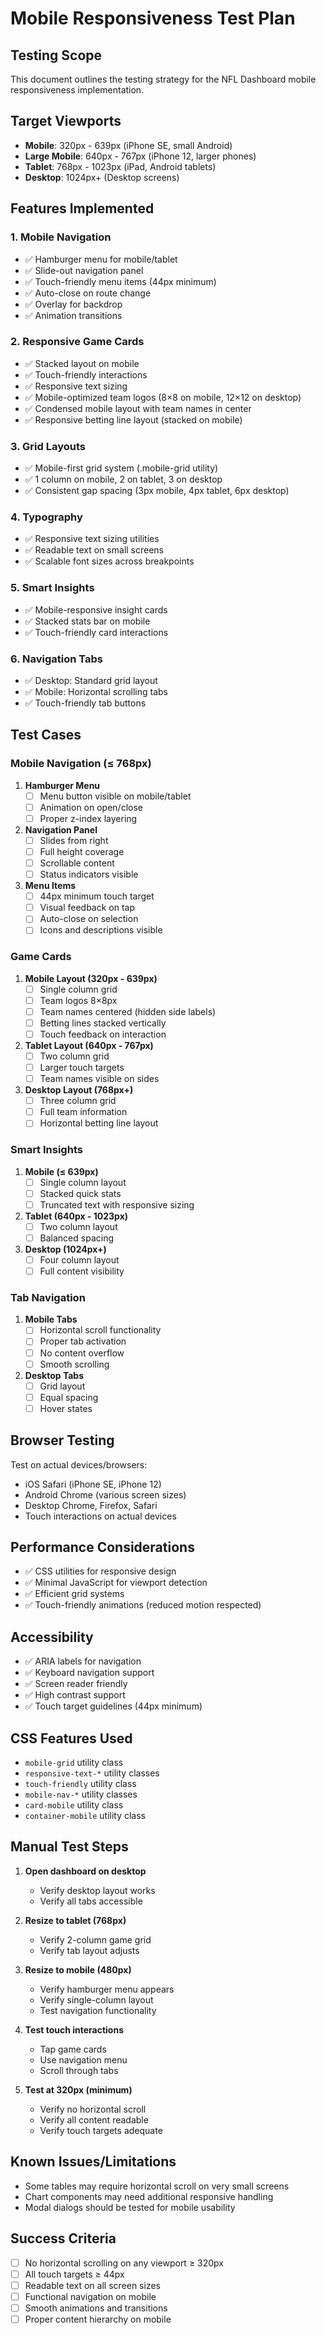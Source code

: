 # Mobile Responsiveness Test Plan

## Testing Scope
This document outlines the testing strategy for the NFL Dashboard mobile responsiveness implementation.

## Target Viewports
- **Mobile**: 320px - 639px (iPhone SE, small Android)
- **Large Mobile**: 640px - 767px (iPhone 12, larger phones)
- **Tablet**: 768px - 1023px (iPad, Android tablets)
- **Desktop**: 1024px+ (Desktop screens)

## Features Implemented

### 1. Mobile Navigation
- ✅ Hamburger menu for mobile/tablet
- ✅ Slide-out navigation panel
- ✅ Touch-friendly menu items (44px minimum)
- ✅ Auto-close on route change
- ✅ Overlay for backdrop
- ✅ Animation transitions

### 2. Responsive Game Cards
- ✅ Stacked layout on mobile
- ✅ Touch-friendly interactions
- ✅ Responsive text sizing
- ✅ Mobile-optimized team logos (8×8 on mobile, 12×12 on desktop)
- ✅ Condensed mobile layout with team names in center
- ✅ Responsive betting line layout (stacked on mobile)

### 3. Grid Layouts
- ✅ Mobile-first grid system (.mobile-grid utility)
- ✅ 1 column on mobile, 2 on tablet, 3 on desktop
- ✅ Consistent gap spacing (3px mobile, 4px tablet, 6px desktop)

### 4. Typography
- ✅ Responsive text sizing utilities
- ✅ Readable text on small screens
- ✅ Scalable font sizes across breakpoints

### 5. Smart Insights
- ✅ Mobile-responsive insight cards
- ✅ Stacked stats bar on mobile
- ✅ Touch-friendly card interactions

### 6. Navigation Tabs
- ✅ Desktop: Standard grid layout
- ✅ Mobile: Horizontal scrolling tabs
- ✅ Touch-friendly tab buttons

## Test Cases

### Mobile Navigation (≤ 768px)
1. **Hamburger Menu**
   - [ ] Menu button visible on mobile/tablet
   - [ ] Animation on open/close
   - [ ] Proper z-index layering

2. **Navigation Panel**
   - [ ] Slides from right
   - [ ] Full height coverage
   - [ ] Scrollable content
   - [ ] Status indicators visible

3. **Menu Items**
   - [ ] 44px minimum touch target
   - [ ] Visual feedback on tap
   - [ ] Auto-close on selection
   - [ ] Icons and descriptions visible

### Game Cards
1. **Mobile Layout (320px - 639px)**
   - [ ] Single column grid
   - [ ] Team logos 8×8px
   - [ ] Team names centered (hidden side labels)
   - [ ] Betting lines stacked vertically
   - [ ] Touch feedback on interaction

2. **Tablet Layout (640px - 767px)**
   - [ ] Two column grid
   - [ ] Larger touch targets
   - [ ] Team names visible on sides

3. **Desktop Layout (768px+)**
   - [ ] Three column grid
   - [ ] Full team information
   - [ ] Horizontal betting line layout

### Smart Insights
1. **Mobile (≤ 639px)**
   - [ ] Single column layout
   - [ ] Stacked quick stats
   - [ ] Truncated text with responsive sizing

2. **Tablet (640px - 1023px)**
   - [ ] Two column layout
   - [ ] Balanced spacing

3. **Desktop (1024px+)**
   - [ ] Four column layout
   - [ ] Full content visibility

### Tab Navigation
1. **Mobile Tabs**
   - [ ] Horizontal scroll functionality
   - [ ] Proper tab activation
   - [ ] No content overflow
   - [ ] Smooth scrolling

2. **Desktop Tabs**
   - [ ] Grid layout
   - [ ] Equal spacing
   - [ ] Hover states

## Browser Testing
Test on actual devices/browsers:
- iOS Safari (iPhone SE, iPhone 12)
- Android Chrome (various screen sizes)
- Desktop Chrome, Firefox, Safari
- Touch interactions on actual devices

## Performance Considerations
- ✅ CSS utilities for responsive design
- ✅ Minimal JavaScript for viewport detection
- ✅ Efficient grid systems
- ✅ Touch-friendly animations (reduced motion respected)

## Accessibility
- ✅ ARIA labels for navigation
- ✅ Keyboard navigation support
- ✅ Screen reader friendly
- ✅ High contrast support
- ✅ Touch target guidelines (44px minimum)

## CSS Features Used
- `mobile-grid` utility class
- `responsive-text-*` utility classes
- `touch-friendly` utility class
- `mobile-nav-*` utility classes
- `card-mobile` utility class
- `container-mobile` utility class

## Manual Test Steps

1. **Open dashboard on desktop**
   - Verify desktop layout works
   - Verify all tabs accessible

2. **Resize to tablet (768px)**
   - Verify 2-column game grid
   - Verify tab layout adjusts

3. **Resize to mobile (480px)**
   - Verify hamburger menu appears
   - Verify single-column layout
   - Test navigation functionality

4. **Test touch interactions**
   - Tap game cards
   - Use navigation menu
   - Scroll through tabs

5. **Test at 320px (minimum)**
   - Verify no horizontal scroll
   - Verify all content readable
   - Verify touch targets adequate

## Known Issues/Limitations
- Some tables may require horizontal scroll on very small screens
- Chart components may need additional responsive handling
- Modal dialogs should be tested for mobile usability

## Success Criteria
- [ ] No horizontal scrolling on any viewport ≥ 320px
- [ ] All touch targets ≥ 44px
- [ ] Readable text on all screen sizes
- [ ] Functional navigation on mobile
- [ ] Smooth animations and transitions
- [ ] Proper content hierarchy on mobile